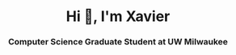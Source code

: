 <h1 align="center">Hi 👋, I'm Xavier</h1>
<h3 align="center">Computer Science Graduate Student at UW Milwaukee</h3>


